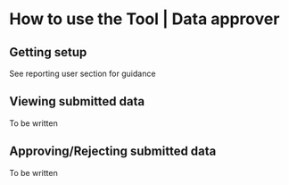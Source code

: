 # How to use the Tool | Data approver

## Getting setup

See reporting user section for guidance

## Viewing submitted data

To be written

## Approving/Rejecting submitted data

To be written
